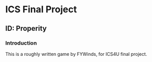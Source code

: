 # ICS Final Project

## ID: Properity

### Introduction
This is a roughly written game by FYWinds, for ICS4U final project. 